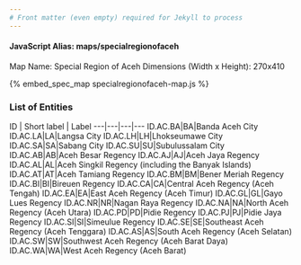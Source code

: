 ```yaml
---
# Front matter (even empty) required for Jekyll to process
---
```


#### JavaScript Alias: maps/specialregionofaceh

Map Name: Special Region of Aceh
Dimensions (Width x Height): 270x410



{% embed_spec_map specialregionofaceh-map.js %}

### List of Entities

ID | Short label | Label
---|---|---|---
ID.AC.BA|BA|Banda Aceh City
ID.AC.LA|LA|Langsa City
ID.AC.LH|LH|Lhokseumawe City
ID.AC.SA|SA|Sabang City
ID.AC.SU|SU|Subulussalam City
ID.AC.AB|AB|Aceh Besar Regency
ID.AC.AJ|AJ|Aceh Jaya Regency
ID.AC.AL|AL|Aceh Singkil Regency (including the Banyak Islands)
ID.AC.AT|AT|Aceh Tamiang Regency
ID.AC.BM|BM|Bener Meriah Regency
ID.AC.BI|BI|Bireuen Regency
ID.AC.CA|CA|Central Aceh Regency (Aceh Tengah)
ID.AC.EA|EA|East Aceh Regency (Aceh Timur)
ID.AC.GL|GL|Gayo Lues Regency
ID.AC.NR|NR|Nagan Raya Regency
ID.AC.NA|NA|North Aceh Regency (Aceh Utara)
ID.AC.PD|PD|Pidie Regency
ID.AC.PJ|PJ|Pidie Jaya Regency
ID.AC.SI|SI|Simeulue Regency
ID.AC.SE|SE|Southeast Aceh Regency (Aceh Tenggara)
ID.AC.AS|AS|South Aceh Regency (Aceh Selatan)
ID.AC.SW|SW|Southwest Aceh Regency (Aceh Barat Daya)
ID.AC.WA|WA|West Aceh Regency (Aceh Barat)